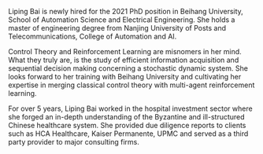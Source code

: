 Liping Bai is newly hired for the 2021 PhD position in Beihang University, School of Automation Science and Electrical Engineering. She holds a master of engineering degree from Nanjing University of Posts and Telecommunications, College of Automation and AI.

Control Theory and Reinforcement Learning are misnomers in her mind. What they truly are, is the study of efficient information acquisition and sequential decision making concerning a stochastic dynamic system. She looks forward to her training with Beihang University and cultivating her expertise in merging classical control theory with multi-agent reinforcement learning.

For over 5 years, Liping Bai worked in the hospital investment sector where she forged an in-depth understanding of the Byzantine and ill-structured Chinese healthcare system. She provided due diligence reports to clients such as HCA Healthcare, Kaiser Permanente, UPMC and served as a third party provider to major consulting firms. 